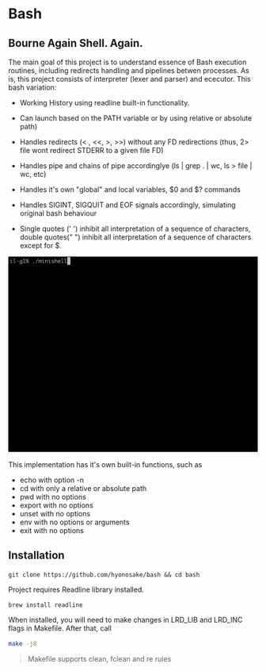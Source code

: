 # Bash
## Bourne Again Shell. Again.

The main goal of this project is to understand essence of Bash execution routines, including redirects handling
and pipelines betwen processes.
As is, this project consists of interpreter (lexer and parser) and ececutor.
This bash variation:

- Working History using readline built-in functionality.

- Can launch based on the PATH variable or by using relative or absolute path)
- Handles redirects (< , <<, >, >>) without any FD redirections (thus, 2> file wont redirect STDERR to a given file FD)
- Handles pipe and chains of pipe accordinglye (ls | grep . | wc, ls > file | wc, etc)
- Handles it's own "global" and local variables, $0 and $? commands
- Handles SIGINT, SIGQUIT and EOF signals accordingly, simulating original bash behaviour
- Single quotes (' ') inhibit all interpretation of a sequence of characters, double quotes(" ") inhibit all interpretation of a sequence of characters except for $.
 
 ![](.sh.gif)
 
This implementation has it's own built-in functions, such as 
- echo with option -n
- cd with only a relative or absolute path	
- pwd with no options
- export with no options
- unset with no options
- env with no options or arguments
- exit with no options

## Installation
	git clone https://github.com/hyonosake/bash && cd bash
Project requires Readline library installed.
```sh
brew install readline
```

When installed, you will need to make changes in LRD_LIB and LRD_INC flags in Makefile.
After that, call 
```sh
make -j8
```
> Makefile supports clean, fclean and re rules
